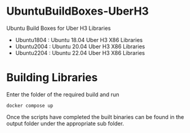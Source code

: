 # UbuntuBuildBoxes-UberH3
Ubuntu Build Boxes for Uber H3 Libraries

- Ubuntu1804 : Ubuntu 18.04 Uber H3 X86 Libraries
- Ubuntu2004 : Ubuntu 20.04 Uber H3 X86 Libraries
- Ubuntu2204 : Ubuntu 22.04 Uber H3 X86 Libraries

# Building Libraries
Enter the folder of the required build and run

`docker compose up`

Once the scripts have completed the built binaries can be found in the output folder under the appropriate sub folder.
